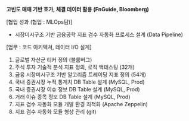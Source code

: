 **고빈도 매매 기반 호가, 체결 데이터 활용 (FnGuide, Bloomberg)**

[협업 성과 (협업 : MLOps팀)]
- 시장미시구조 기반 금융공학 지표 검수 자동화 프로세스 설계 (Data Pipeline)

[업무 : 코드 아키텍쳐, 데이터 I/O 설계]
1. 글로벌 자산군 티커 정의 (블룸버그)
2. 주식 투자 기술적 분석 지표 정의, 로직 백테스팅 (32개)
3. 금융 시장미시구조 기반 알고리즘 트레이딩 지표 정의 (54개)
4. 국내 증권시장 누적 통계치 DB Table 설계 (MySQL, Prod)
5. 국내 증권시장 이슈 정보 DB Table 설계 (MySQL, Prod)
6. 거래 이슈 종목 정보 DB Table 설계 (MySQL, Prod)
7. 지표 검수 자동화 모듈 개발 환경 최적화 (Apache Zeppelin)
8. 지표 검수 자동화 모듈 형상 관리 (git)